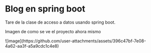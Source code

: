 <h1>Blog en spring boot</h1>
<p>Tare de la clase de acceso a datos usando spring boot.</p>
<p>Imagen de como se ve el proyecto ahora mismo</p>
![image](https://github.com/user-attachments/assets/396c47bf-7e08-4a62-aa3f-a5a9cdc1c4e8)
